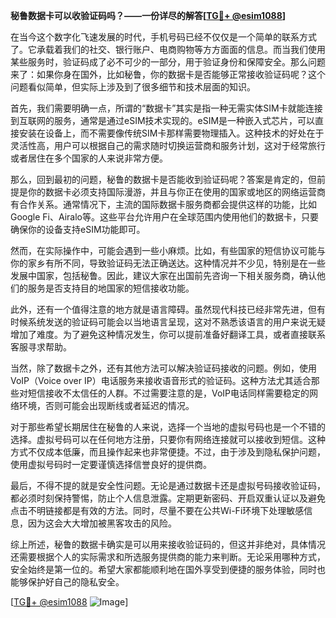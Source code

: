 **秘鲁数据卡可以收验证码吗？——一份详尽的解答[[TG💪+ @esim1088](https://t.me/s/esim1088)]**

在当今这个数字化飞速发展的时代，手机号码已经不仅仅是一个简单的联系方式了。它承载着我们的社交、银行账户、电商购物等方方面面的信息。而当我们使用某些服务时，验证码成了必不可少的一部分，用于验证身份和保障安全。那么问题来了：如果你身在国外，比如秘鲁，你的数据卡是否能够正常接收验证码呢？这个问题看似简单，但实际上涉及到了很多细节和技术层面的知识。

首先，我们需要明确一点，所谓的“数据卡”其实是指一种无需实体SIM卡就能连接到互联网的服务，通常是通过eSIM技术实现的。eSIM是一种嵌入式芯片，可以直接安装在设备上，而不需要像传统SIM卡那样需要物理插入。这种技术的好处在于灵活性高，用户可以根据自己的需求随时切换运营商和服务计划，这对于经常旅行或者居住在多个国家的人来说非常方便。

那么，回到最初的问题，秘鲁的数据卡是否能收到验证码呢？答案是肯定的，但前提是你的数据卡必须支持国际漫游，并且与你正在使用的国家或地区的网络运营商有合作关系。通常情况下，主流的国际数据卡服务商都会提供这样的功能，比如Google Fi、Airalo等。这些平台允许用户在全球范围内使用他们的数据卡，只要确保你的设备支持eSIM功能即可。

然而，在实际操作中，可能会遇到一些小麻烦。比如，有些国家的短信协议可能与你的家乡有所不同，导致验证码无法正确送达。这种情况并不少见，特别是在一些发展中国家，包括秘鲁。因此，建议大家在出国前先咨询一下相关服务商，确认他们的服务是否支持目的地国家的短信接收功能。

此外，还有一个值得注意的地方就是语言障碍。虽然现代科技已经非常先进，但有时候系统发送的验证码可能会以当地语言呈现，这对不熟悉该语言的用户来说无疑增加了难度。为了避免这种情况发生，你可以提前准备好翻译工具，或者直接联系客服寻求帮助。

当然，除了数据卡之外，还有其他方法可以解决验证码接收的问题。例如，使用VoIP（Voice over IP）电话服务来接收语音形式的验证码。这种方法尤其适合那些对短信接收不太信任的人群。不过需要注意的是，VoIP电话同样需要稳定的网络环境，否则可能会出现断线或者延迟的情况。

对于那些希望长期居住在秘鲁的人来说，选择一个当地的虚拟号码也是一个不错的选择。虚拟号码可以在任何地方注册，只要你有网络连接就可以接收到短信。这种方式不仅成本低廉，而且操作起来也非常便捷。不过，由于涉及到隐私保护问题，使用虚拟号码时一定要谨慎选择信誉良好的提供商。

最后，不得不提的就是安全性问题。无论是通过数据卡还是虚拟号码接收验证码，都必须时刻保持警惕，防止个人信息泄露。定期更新密码、开启双重认证以及避免点击不明链接都是有效的方法。同时，尽量不要在公共Wi-Fi环境下处理敏感信息，因为这会大大增加被黑客攻击的风险。

综上所述，秘鲁的数据卡确实是可以用来接收验证码的，但这并非绝对，具体情况还需要根据个人的实际需求和所选服务提供商的能力来判断。无论采用哪种方式，安全始终是第一位的。希望大家都能顺利地在国外享受到便捷的服务体验，同时也能够保护好自己的隐私安全。

[[TG💪+ @esim1088](https://t.me/s/esim1088) ![Image](https://i.postimg.cc/4NQfJmqS/Snipaste-2025-05-13-00-14-12.png)]